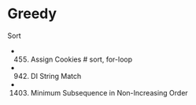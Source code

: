# Greedy
Sort


- 455. Assign Cookies        # sort, for-loop
- 942. DI String Match
- 1403. Minimum Subsequence in Non-Increasing Order
